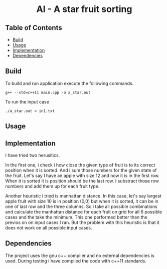 <h1 align="center">AI - A star fruit sorting</h1>


## Table of Contents

- [Build](#install)
- [Usage](#usage)
- [Implementation](#implementation)
- [Dependencies](#dependencies)

## Build
To build and run application execute the following commands.

```shell
g++ --std=c++11 main.cpp -o a_star.out
```

To run the input case

```shell
./a_star.out < in1.txt 
```


## Usage

## Implementation
I have tried two herusitics.

In the first one, i check i how close the given type of fruit is to its correct position when it is sorted. And i sum those numbers for the given state of the fruit. Let's say I have an apple with size 12 and now it is in the first row. When it is sorted it is position should be the last row. I substract those row numbers and add them up for each fruit type. <br>

Another heuristic i tried is manhattan distance. In this case, let's say largest apple fruit with size 10 is in position (0,0) but when it is sorted, it can be in one of last row and the three columns. So i take all possible combinations and calculate the manhattan distance for each fruit on grid for all 6 possible cases and the take the minimum. This one performed better than the previos on on input cases I ran. But the problem with this heuristic is that it does not work on all possible input cases.



## Dependencies
The project uses the gnu c++ compiler and no external dependencies is used. During testing i have compiled the code
with c++11 standards.